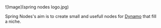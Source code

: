 ![Image](spring nodes logo.jpg)

Spring Nodes's aim is to create small and usefull nodes for [Dynamo](http://www.dynamobim.org) that fill a niche.

